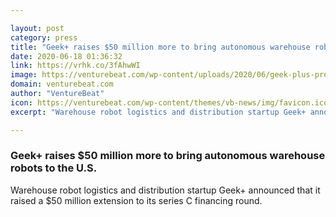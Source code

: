 ```yaml
---

layout: post
category: press
title: "Geek+ raises $50 million more to bring autonomous warehouse robots to the U.S."
date: 2020-06-18 01:36:32
link: https://vrhk.co/3fAhwWI
image: https://venturebeat.com/wp-content/uploads/2020/06/geek-plus-products-all-copy-e1592443027367.jpg?w=1200&strip=all
domain: venturebeat.com
author: "VentureBeat"
icon: https://venturebeat.com/wp-content/themes/vb-news/img/favicon.ico
excerpt: "Warehouse robot logistics and distribution startup Geek+ announced that it raised a $50 million extension to its series C financing round."

---
```


### Geek+ raises $50 million more to bring autonomous warehouse robots to the U.S.

Warehouse robot logistics and distribution startup Geek+ announced that it raised a $50 million extension to its series C financing round.